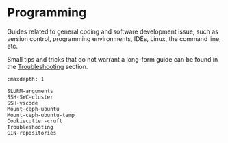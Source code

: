 # Programming

Guides related to general coding and software development issue, such as version control, programming environments, IDEs, Linux, the command line, etc.

Small tips and tricks that do not warrant a long-form guide can be found in the [Troubleshooting](Troubleshooting.md) section.

```{toctree}
:maxdepth: 1

SLURM-arguments
SSH-SWC-cluster
SSH-vscode
Mount-ceph-ubuntu
Mount-ceph-ubuntu-temp
Cookiecutter-cruft
Troubleshooting
GIN-repositories
```

